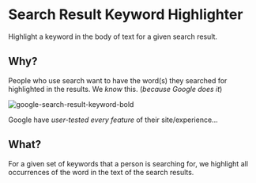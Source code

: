 # Search Result Keyword Highlighter

Highlight a keyword in the body of text for a given search result.

## Why?

People who use search want to have the word(s) they searched for
highlighted in the results. We *know* this. (*because Google does it*)

![google-search-result-keyword-bold](https://cloud.githubusercontent.com/assets/194400/11105849/a2a2b008-88c9-11e5-9462-77f6c4577233.png)

Google have *user-tested every feature* of their site/experience...


## What?

For a given set of keywords that a person is searching for,
we highlight all occurrences of the word in the text of the search results.
